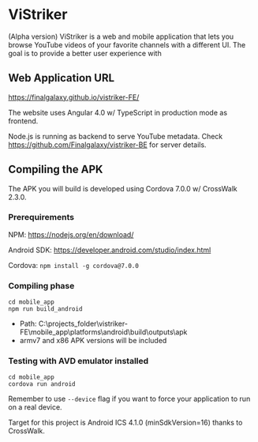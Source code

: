 # ViStriker
(Alpha version)
ViStriker is a web and mobile application that lets you browse YouTube videos of your favorite channels with a different UI. The goal is to provide a better user experience with 

## Web Application URL
https://finalgalaxy.github.io/vistriker-FE/

The website uses Angular 4.0 w/ TypeScript in production mode as frontend.

Node.js is running as backend to serve YouTube metadata. Check https://github.com/Finalgalaxy/vistriker-BE for server details.

## Compiling the APK
The APK you will build is developed using Cordova 7.0.0 w/ CrossWalk 2.3.0.

### Prerequirements

NPM: https://nodejs.org/en/download/

Android SDK: https://developer.android.com/studio/index.html

Cordova: `npm install -g cordova@7.0.0`

### Compiling phase
```
cd mobile_app
npm run build_android
```
- Path: C:\projects_folder\vistriker-FE\mobile_app\platforms\android\build\outputs\apk
- armv7 and x86 APK versions will be included

### Testing with AVD emulator installed
```
cd mobile_app
cordova run android
```
Remember to use `--device` flag if you want to force your application to run on a real device.

Target for this project is Android ICS 4.1.0 (minSdkVersion=16) thanks to CrossWalk.